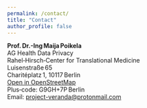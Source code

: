 ```yaml
---
permalink: /contact/
title: "Contact"
author_profile: false
---
```

<head>
  <!-- Leaflet CSS & JS -->
  <link rel="stylesheet"
        href="https://unpkg.com/leaflet@1.9.4/dist/leaflet.css"
        integrity="sha256-p4NxAoJBhIIN+hmNHrzRCf9tD/miZyoHS5obTRR9BMY="
        crossorigin=""/>
  <script src="https://unpkg.com/leaflet@1.9.4/dist/leaflet.js"
          integrity="sha256-20nQCchB9co0qIjJZRGuk2/Z9VM+kNiyxNV1lvTlZBo="
          crossorigin=""></script>

  <style>
    /* Height for the map container */
    #map { height: 330px; }
  </style>
</head>

<!-- ==================== CONTACT DETAILS ==================== -->
<i class="fa-li fas fa-map-marker fa-2x" aria-hidden="true"></i>
<strong>Prof. Dr.-Ing Maija Poikela</strong><br>
AG Health Data Privacy<br>
Rahel‑Hirsch‑Center for Translational Medicine<br>
Luisenstraße 65<br>
Charitéplatz 1, 10117 Berlin<br>
<a href="https://www.openstreetmap.org/directions?from=&to=52.527260%2C13.379398"
   target="_blank" rel="noopener noreferrer">
  Open in OpenStreetMap
</a><br>
Plus‑code: G9GH+7P Berlin<br>
Email: <a href="mailto:project-veranda@protonmail.com">project-veranda@protonmail.com</a>

<!-- ==================== MAP ==================== -->
<i class="fa-li fas fa-compass fa-2x" aria-hidden="true"></i>
<div id="map"></div>

<script>
  // ----- UPDATED COORDINATES (Rahel‑Hirsch‑Center) -----
  const loc = [52.527260, 13.379398];   // latitude, longitude

  // Initialise the map centred on the new location
  const map = L.map('map').setView(loc, 16);

  // Load OpenStreetMap tiles
  L.tileLayer('https://tile.openstreetmap.org/{z}/{x}/{y}.png', {
    maxZoom: 19,
    attribution: '&copy; <a href="http://www.openstreetmap.org/copyright">OpenStreetMap</a>'
  }).addTo(map);

  // Marker at the exact point
  const marker = L.marker(loc).addTo(map);

  // Popup with the full address (helps confirm the spot)
  const addressHtml = `
    <strong>Prof. Dr.-Ing Maija Poikela</strong><br>
    AG Health Data Privacy<br>
    Rahel‑Hirsch‑Center for Translational Medicine<br>
    Luisenstraße 65<br>
    Charitéplatz 1, 10117 Berlin
  `;
  marker.bindPopup(addressHtml).openPopup();   // opens automatically on page load
</script>
